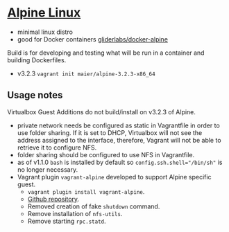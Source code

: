 # [Alpine Linux](http://alpinelinux.org)

* minimal linux distro
* good for Docker containers [gliderlabs/docker-alpine](https://github.com/gliderlabs/docker-alpine)

Build is for developing and testing what will be run in a container and building Dockerfiles.

* v3.2.3 `vagrant init maier/alpine-3.2.3-x86_64`

## Usage notes

Virtualbox Guest Additions do not build/install on v3.2.3 of Alpine.

* private network needs be configured as static in Vagrantfile in order to use folder sharing. If it is set to DHCP, Virtualbox will not see the address assigned to the interface, therefore, Vagrant will not be able to retrieve it to configure NFS.
* folder sharing should be configured to use NFS in Vagrantfile.
* as of v1.1.0 `bash` is installed by default so `config.ssh.shell="/bin/sh"` is no longer necessary.
* Vagrant plugin `vagrant-alpine` developed to support Alpine specific guest.
   * `vagrant plugin install vagrant-alpine`.
   * [Github repository](https://github.com/maier/vagrant-alpine/).
   * Removed creation of fake `shutdown` command.
   * Remove installation of `nfs-utils`.
   * Remove starting `rpc.statd`.

